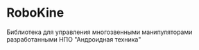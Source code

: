 # RoboKine
Библиотека для управления многозвенными манипуляторами разработанными НПО "Андроидная техника"